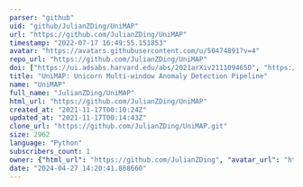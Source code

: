 ```yaml
---
parser: "github"
uid: "github/JulianZDing/UniMAP"
url: "https://github.com/JulianZDing/UniMAP"
timestamp: "2022-07-17 16:49:55.151853"
avatar: "https://avatars.githubusercontent.com/u/50474891?v=4"
repo_url: "https://github.com/JulianZDing/UniMAP"
doi: ["https://ui.adsabs.harvard.edu/abs/2021arXiv211109465D", "https://ui.adsabs.harvard.edu/abs/2021ascl.soft11014D/abstract"]
title: "UniMAP: Unicorn Multi-window Anomaly Detection Pipeline"
name: "UniMAP"
full_name: "JulianZDing/UniMAP"
html_url: "https://github.com/JulianZDing/UniMAP"
created_at: "2021-11-17T00:10:24Z"
updated_at: "2021-11-17T00:14:43Z"
clone_url: "https://github.com/JulianZDing/UniMAP.git"
size: 2962
language: "Python"
subscribers_count: 1
owner: {"html_url": "https://github.com/JulianZDing", "avatar_url": "https://avatars.githubusercontent.com/u/50474891?v=4", "login": "JulianZDing", "type": "User"}
date: "2024-04-27 14:20:41.868660"
---
```

